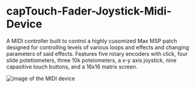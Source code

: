 # capTouch-Fader-Joystick-Midi-Device

A MIDI controller built to control a highly cusomized Max MSP patch designed for controlling levels of various loops and effects and changing parameters of said effects.  Features five rotary encoders with click, four slide potetiometers, three 10k poteiometers, a x-y axis joystick, nine capasitive touch buttons, and a 16x16 matrix screen.

![image of the MIDI device](https://mikeymasonic.github.io/capTouch-Fader-Joystick-Midi-Device/images/captouchmidi.png)
